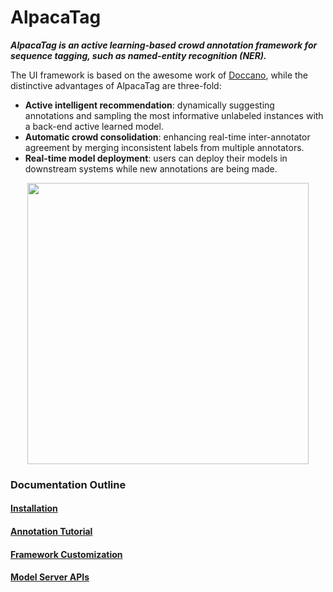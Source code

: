 # AlpacaTag
**_AlpacaTag is an active learning-based crowd annotation framework for sequence tagging, such as named-entity recognition (NER)._**


The UI framework is based on the awesome work of [Doccano](https://github.com/chakki-works/doccano), while the distinctive advantages of AlpacaTag are three-fold:

* **Active intelligent recommendation**: 
dynamically suggesting annotations and sampling the most informative unlabeled instances with a back-end active learned model.
* **Automatic crowd consolidation**: enhancing real-time inter-annotator agreement by merging inconsistent labels from multiple annotators.
* **Real-time model deployment**: users can deploy their models in downstream systems while new annotations are being made. 



<p align="center">
<img src="https://raw.githubusercontent.com/INK-USC/AlpacaTag/master/annotation/AlpacaTag/server/static/images/overview.png" width=450px> 
</p>

### Documentation Outline
#### **[Installation](https://github.com/INK-USC/AlpacaTag/wiki/Installation)**
#### **[Annotation Tutorial](https://github.com/INK-USC/AlpacaTag/wiki/Annotation-Tutorial)**
#### **[Framework Customization](https://github.com/INK-USC/AlpacaTag/wiki/Framework-Customization)**
#### **[Model Server APIs](https://github.com/INK-USC/AlpacaTag/wiki/Model-Server-API)**


